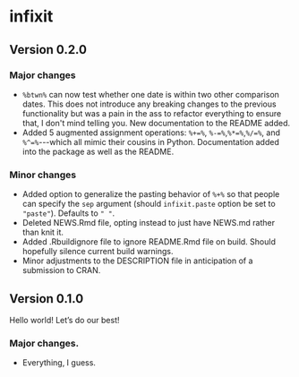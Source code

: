 # infixit

## Version 0.2.0

### Major changes
* `%btwn%` can now test whether one date is within two other comparison dates. This does not introduce any breaking changes to the previous functionality but was a pain in the ass to refactor everything to ensure that, I don't mind telling you. New documentation to the README added.
* Added 5 augmented assignment operations: `%+=%`, `%-=%`,`%*=%`,`%/=%`, and `%^=%`---which all mimic their cousins in Python. Documentation added into the package as well as the README.

### Minor changes
* Added option to generalize the pasting behavior of `%+%` so that people can specify the `sep` argument (should `infixit.paste` option be set to `"paste"`). Defaults to `" "`.
* Deleted NEWS.Rmd file, opting instead to just have NEWS.md rather than knit it.
* Added .Rbuildignore file to ignore README.Rmd file on build. Should hopefully silence current build warnings.
* Minor adjustments to the DESCRIPTION file in anticipation of a submission to CRAN.

## Version 0.1.0

Hello world! Let’s do our best!

### Major changes.

- Everything, I guess.
